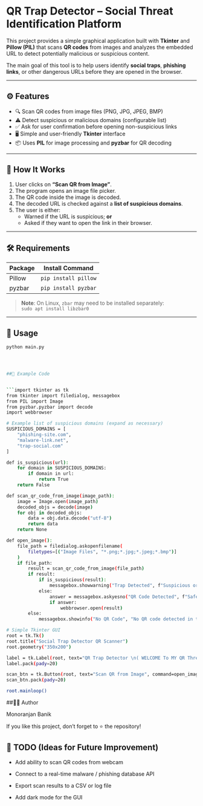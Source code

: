 # QR Trap Detector – Social Threat Identification Platform

This project provides a simple graphical application built with **Tkinter** and **Pillow (PIL)** that scans **QR codes** from images and analyzes the embedded URL to detect potentially malicious or suspicious content.

The main goal of this tool is to help users identify **social traps**, **phishing links**, or other dangerous URLs before they are opened in the browser.

---

## ⚙️ Features

- 🔍 Scan QR codes from image files (PNG, JPG, JPEG, BMP)
- ⚠️ Detect suspicious or malicious domains (configurable list)
- ✅ Ask for user confirmation before opening non-suspicious links
- 🖥 Simple and user-friendly **Tkinter** interface
- 📦 Uses **PIL** for image processing and **pyzbar** for QR decoding

---

## 🧠 How It Works

1. User clicks on **“Scan QR from Image”**.
2. The program opens an image file picker.
3. The QR code inside the image is decoded.
4. The decoded URL is checked against a **list of suspicious domains**.
5. The user is either:
   - Warned if the URL is suspicious; **or**
   - Asked if they want to open the link in their browser.

---

## 🛠 Requirements

| Package     | Install Command                    |
|-------------|-------------------------------------|
| Pillow      | `pip install pillow`                |
| pyzbar      | `pip install pyzbar`                |

> **Note**: On Linux, `zbar` may need to be installed separately:  
> `sudo apt install libzbar0`

---

## 🚀 Usage

```bash
python main.py




##🧾 Example Code


```import tkinter as tk
from tkinter import filedialog, messagebox
from PIL import Image
from pyzbar.pyzbar import decode
import webbrowser

# Example list of suspicious domains (expand as necessary)
SUSPICIOUS_DOMAINS = [
    "phishing-site.com",
    "malware-link.net",
    "trap-social.com"
]

def is_suspicious(url):
    for domain in SUSPICIOUS_DOMAINS:
        if domain in url:
            return True
    return False

def scan_qr_code_from_image(image_path):
    image = Image.open(image_path)
    decoded_objs = decode(image)
    for obj in decoded_objs:
        data = obj.data.decode("utf-8")
        return data
    return None

def open_image():
    file_path = filedialog.askopenfilename(
        filetypes=[("Image Files", "*.png;*.jpg;*.jpeg;*.bmp")]
    )
    if file_path:
        result = scan_qr_code_from_image(file_path)
        if result:
            if is_suspicious(result):
                messagebox.showwarning("Trap Detected", f"Suspicious or trap link detected!\n\n{result}")
            else:
                answer = messagebox.askyesno("QR Code Detected", f"Safe link detected:\n\n{result}\n\nDo you want to open it?")
                if answer:
                    webbrowser.open(result)
        else:
            messagebox.showinfo("No QR Code", "No QR code detected in the selected image.")

# Simple Tkinter GUI
root = tk.Tk()
root.title("Social Trap Detector QR Scanner")
root.geometry("350x200")

label = tk.Label(root, text="QR Trap Detector \n( WELCOME To MY QR Threat Identification Platfrom)\nCreating By Monoranjan Banik", font=("Arial", 16))
label.pack(pady=20)

scan_btn = tk.Button(root, text="Scan QR from Image", command=open_image, font=("Arial", 14))
scan_btn.pack(pady=20)

root.mainloop()


```

##👨‍💻 Author

Monoranjan Banik

If you like this project, don’t forget to ⭐️ the repository!


## 📌 TODO (Ideas for Future Improvement)

* Add ability to scan QR codes from webcam

* Connect to a real-time malware / phishing database API

* Export scan results to a CSV or log file

* Add dark mode for the GUI

